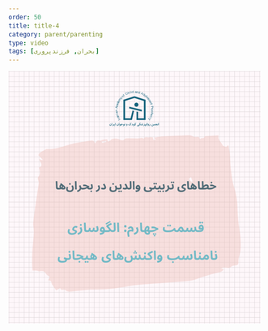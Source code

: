 ```yaml
---
order: 50
title: title-4
category: parent/parenting
type: video
tags: [بحران, فرزندپروری]
---
```


[![](../../static/images/parenting4-cover.png)](../../static/videos/parenting4.mp4)
